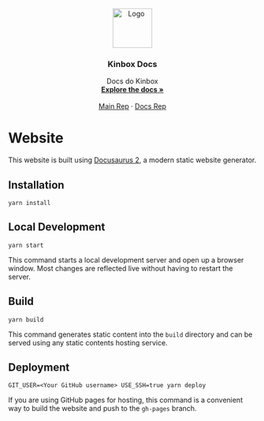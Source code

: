 <br />
<p align="center">
  <a href="https://github.com/othneildrew/Best-README-Template">
    <img src="https://i.imgur.com/hjOhxHf.png" alt="Logo" width="80" height="80">
  </a>

  <h3 align="center">Kinbox Docs</h3>

  <p align="center">
    Docs do Kinbox
    <br />
    <a href="https://help.kinbox.com.br"><strong>Explore the docs »</strong></a>
    <br />
    <br />
    <a href="https://github.com/kinboxapp/kinbox-web">Main Rep</a>
    ·
    <a href="https://github.com/kinboxapp/kinbox-docs">Docs Rep</a>
  </p>
</p>

# Website

This website is built using [Docusaurus 2](https://v2.docusaurus.io/), a modern static website generator.

## Installation

```console
yarn install
```

## Local Development

```console
yarn start
```

This command starts a local development server and open up a browser window. Most changes are reflected live without having to restart the server.

## Build

```console
yarn build
```

This command generates static content into the `build` directory and can be served using any static contents hosting service.

## Deployment

```console
GIT_USER=<Your GitHub username> USE_SSH=true yarn deploy
```

If you are using GitHub pages for hosting, this command is a convenient way to build the website and push to the `gh-pages` branch.
